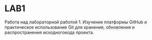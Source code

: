 # LAB1
Работа над лабораторной работой 1.
Изучение платформы GitHub и практическое использование Git для хранения, обновления и распространения исходногокода проекта.
